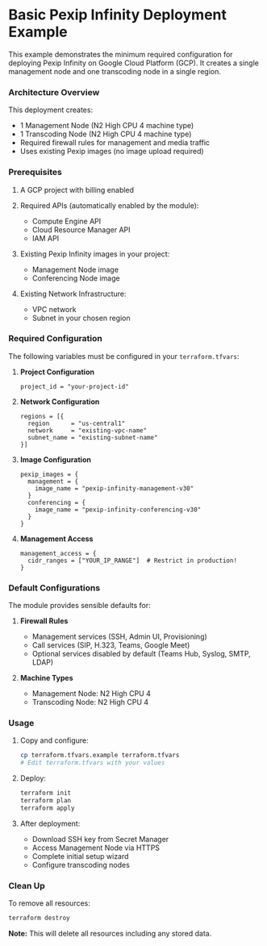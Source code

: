 Basic Pexip Infinity Deployment Example
=====================================

This example demonstrates the minimum required configuration for deploying Pexip Infinity on Google Cloud Platform (GCP). It creates a single management node and one transcoding node in a single region.

### Architecture Overview

This deployment creates:
- 1 Management Node (N2 High CPU 4 machine type)
- 1 Transcoding Node (N2 High CPU 4 machine type)
- Required firewall rules for management and media traffic
- Uses existing Pexip images (no image upload required)

### Prerequisites

1. A GCP project with billing enabled
2. Required APIs (automatically enabled by the module):
   - Compute Engine API
   - Cloud Resource Manager API
   - IAM API

3. Existing Pexip Infinity images in your project:
   - Management Node image
   - Conferencing Node image

4. Existing Network Infrastructure:
   - VPC network
   - Subnet in your chosen region

### Required Configuration

The following variables must be configured in your `terraform.tfvars`:

1. **Project Configuration**
   ```hcl
   project_id = "your-project-id"
   ```

2. **Network Configuration**
   ```hcl
   regions = [{
     region      = "us-central1"
     network     = "existing-vpc-name"
     subnet_name = "existing-subnet-name"
   }]
   ```

3. **Image Configuration**
   ```hcl
   pexip_images = {
     management = {
       image_name = "pexip-infinity-management-v30"
     }
     conferencing = {
       image_name = "pexip-infinity-conferencing-v30"
     }
   }
   ```

4. **Management Access**
   ```hcl
   management_access = {
     cidr_ranges = ["YOUR_IP_RANGE"]  # Restrict in production!
   }
   ```

### Default Configurations

The module provides sensible defaults for:

1. **Firewall Rules**
   - Management services (SSH, Admin UI, Provisioning)
   - Call services (SIP, H.323, Teams, Google Meet)
   - Optional services disabled by default (Teams Hub, Syslog, SMTP, LDAP)

2. **Machine Types**
   - Management Node: N2 High CPU 4
   - Transcoding Node: N2 High CPU 4

### Usage

1. Copy and configure:
   ```bash
   cp terraform.tfvars.example terraform.tfvars
   # Edit terraform.tfvars with your values
   ```

2. Deploy:
   ```bash
   terraform init
   terraform plan
   terraform apply
   ```

3. After deployment:
   - Download SSH key from Secret Manager
   - Access Management Node via HTTPS
   - Complete initial setup wizard
   - Configure transcoding nodes

### Clean Up

To remove all resources:
```bash
terraform destroy
```

**Note:** This will delete all resources including any stored data.
